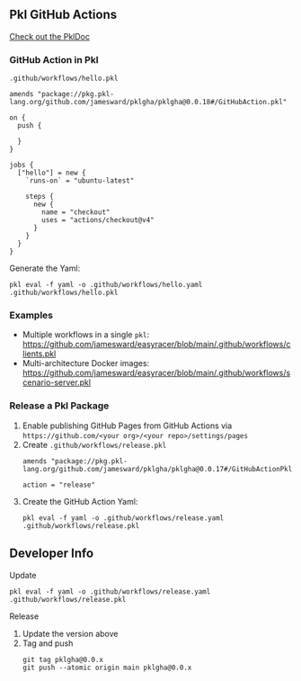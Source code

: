 Pkl GitHub Actions
------------------

[Check out the PklDoc](https://jamesward.github.io/pklgha/)

### GitHub Action in Pkl

`.github/workflows/hello.pkl`
```
amends "package://pkg.pkl-lang.org/github.com/jamesward/pklgha/pklgha@0.0.18#/GitHubAction.pkl"

on {
  push {

  }
}

jobs {
  ["hello"] = new {
    `runs-on` = "ubuntu-latest"

    steps {
      new {
        name = "checkout"
        uses = "actions/checkout@v4"
      }
    }
  }
}
```

Generate the Yaml:
```
pkl eval -f yaml -o .github/workflows/hello.yaml .github/workflows/hello.pkl
```


### Examples
- Multiple workflows in a single `pkl`: https://github.com/jamesward/easyracer/blob/main/.github/workflows/clients.pkl
- Multi-architecture Docker images: https://github.com/jamesward/easyracer/blob/main/.github/workflows/scenario-server.pkl


### Release a Pkl Package

1. Enable publishing GitHub Pages from GitHub Actions via `https://github.com/<your org>/<your repo>/settings/pages`
2. Create `.github/workflows/release.pkl`
    ```
    amends "package://pkg.pkl-lang.org/github.com/jamesward/pklgha/pklgha@0.0.17#/GitHubActionPkl.pkl"

    action = "release"
    ```
3. Create the GitHub Action Yaml:
    ```
    pkl eval -f yaml -o .github/workflows/release.yaml .github/workflows/release.pkl
    ```


## Developer Info

Update
```
pkl eval -f yaml -o .github/workflows/release.yaml .github/workflows/release.pkl
```

Release
1. Update the version above
1. Tag and push
   ```
   git tag pklgha@0.0.x
   git push --atomic origin main pklgha@0.0.x
   ```
